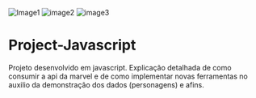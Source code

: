 ![Image1](https://user-images.githubusercontent.com/78436676/120224842-97674d80-c21a-11eb-9278-639a4af67b07.png)
![image2](https://user-images.githubusercontent.com/78436676/120224844-97ffe400-c21a-11eb-811c-18122aa0ad3f.png)
![image3](https://user-images.githubusercontent.com/78436676/120224847-98987a80-c21a-11eb-9016-efb87fec8fd4.png)

# Project-Javascript
Projeto desenvolvido em javascript.
Explicação detalhada de como consumir a api da marvel e de como implementar novas ferramentas no auxilio da demonstração dos dados (personagens) e afins.

